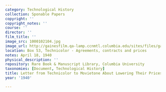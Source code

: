 ```yaml
---
category: Technological History
collection: Sponable Papers
copyright: ''
copyright_notes: ''
course: ''
director: ''
film_title: ''
image_src: 1000102104.jpg
image_url: http://gainesfilm.qa-lamp.ccnmtl.columbia.edu/sites/files/gainesfilm/images/1000102104.jpg
location: Box 53, Technicolor - Agreements, contracts and prices
notes: April 18, 1940
physical_description: ''
repository: Rare Book & Manuscript Library, Columbia University
taxonomies: [Document, Technological History]
title: Letter from Technicolor to Movietone About Lowering Their Prices, p. 2
year: '1940'

---
```

